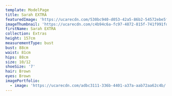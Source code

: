 ```yaml
---
template: ModelPage
title: Sarah EXTRA
featuredImage: 'https://ucarecdn.com/530bc940-d053-42a5-86b2-54572ebe5fe9/'
imageThumbnail: 'https://ucarecdn.com/c4b94c6a-fc97-4872-815f-741f991fd055/'
firstName: Sarah EXTRA
collection: Extras
height: 157cm
measurementType: bust
bust: 88cm
waist: 81cm
hips: 88cm
size: 10/12
shoeSize: '7'
hair: Brown
eyes: Brown
imagePortfolio:
  - image: 'https://ucarecdn.com/adbc3111-336b-4401-a37a-aab72aa62c4b/'
---
```


